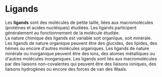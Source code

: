 # Ligands
Les **ligands** sont des molécules de petite taille, liées aux macromolécules (protéines et acides nucléiques) étudiées. Les ligands participent généralement au fonctionnement de la molécule étudiée.  
La nature chimique des ligands est variable soit organique, soit minérale.
Les ligands de nature organique peuvent être des glucides, des lipides, des hèmes ou encore d'autres molécules organiques.
Les ligands de nature minérale ou inorganique peuvent être des ions, des atomes métalliques ou d'autres molécules inorganiques.
Les ligands sont liés aux macromolécules par des liaisons non-covalentes qui peuvent être des liaisons ioniques, des liaisons hydrogènes ou encore des forces de van des Waals. 
